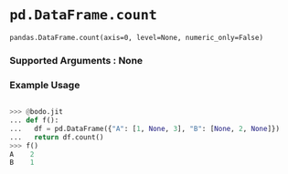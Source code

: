 # `pd.DataFrame.count`

`pandas.DataFrame.count(axis=0, level=None, numeric_only=False)`

### Supported Arguments : None

### Example Usage

```py

>>> @bodo.jit
... def f():
...   df = pd.DataFrame({"A": [1, None, 3], "B": [None, 2, None]})
...   return df.count()
>>> f()
A    2
B    1
```
